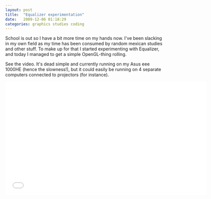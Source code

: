 ```yaml
---
layout: post
title:  "Equalizer experimentation"
date:   2009-12-06 01:18:29 
categories: graphics studies coding 
---
```

School is out so I have a bit more time on my hands now. I've been slacking in my own field as my time has been consumed by random mexican studies and other stuff. To make up for that I started experimenting with Equalizer, and today I managed to get a simple OpenGL-thing rolling.

See the video. It's dead simple and currently running on my Asus eee 1000HE (hence the slowness!), but it could easily be running on 4 separate computers connected to projectors (for instance). 

<iframe width="640" height="360" src="//www.youtube.com/embed/tsKy6JpHeeU" frameborder="0" allowfullscreen></iframe>
